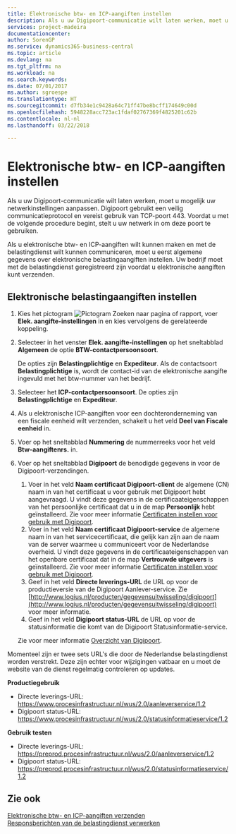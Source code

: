 ```yaml
---
title: Elektronische btw- en ICP-aangiften instellen
description: Als u uw Digipoort-communicatie wilt laten werken, moet u mogelijk uw netwerkinstellingen aanpassen. Digipoort gebruikt een veilig communicatieprotocol en vereist gebruik van TCP-poort 443.
services: project-madeira
documentationcenter: 
author: SorenGP
ms.service: dynamics365-business-central
ms.topic: article
ms.devlang: na
ms.tgt_pltfrm: na
ms.workload: na
ms.search.keywords: 
ms.date: 07/01/2017
ms.author: sgroespe
ms.translationtype: HT
ms.sourcegitcommit: d7fb34e1c9428a64c71ff47be8bcff174649c00d
ms.openlocfilehash: 5948228acc723ac1fdaf02767369f4825201c62b
ms.contentlocale: nl-nl
ms.lasthandoff: 03/22/2018

---
```

# <a name="set-up-electronic-vat-and-icp-declarations"></a>Elektronische btw- en ICP-aangiften instellen
Als u uw Digipoort-communicatie wilt laten werken, moet u mogelijk uw netwerkinstellingen aanpassen. Digipoort gebruikt een veilig communicatieprotocol en vereist gebruik van TCP-poort 443. Voordat u met de volgende procedure begint, stelt u uw netwerk in om deze poort te gebruiken.  

Als u elektronische btw- en ICP-aangiften wilt kunnen maken en met de belastingdienst wilt kunnen communiceren, moet u eerst algemene gegevens over elektronische belastingaangiften instellen. Uw bedrijf moet met de belastingdienst geregistreerd zijn voordat u elektronische aangiften kunt verzenden.  

## <a name="to-set-up-electronic-tax-declarations"></a>Elektronische belastingaangiften instellen  

1.  Kies het pictogram ![Pictogram Zoeken naar pagina of rapport](../../media/ui-search/search_small.png "Pictogram Zoeken naar pagina of rapport"), voer **Elek. aangifte-instellingen** in en kies vervolgens de gerelateerde koppeling.  
2.  Selecteer in het venster **Elek. aangifte-instellingen** op het sneltabblad **Algemeen** de optie **BTW-contactpersoonsoort**.

    De opties zijn **Belastingplichtige** en **Expediteur**. Als de contactsoort **Belastingplichtige** is, wordt de contact-id van de elektronische aangifte ingevuld met het btw-nummer van het bedrijf.  

3.  Selecteer het **ICP-contactpersoonsoort**. De opties zijn **Belastingplichtige** en **Expediteur**.  
4.  Als u elektronische ICP-aangiften voor een dochteronderneming van een fiscale eenheid wilt verzenden, schakelt u het veld **Deel van Fiscale eenheid** in.  
5.  Voer op het sneltabblad **Nummering** de nummerreeks voor het veld **Btw-aangiftenrs.** in.  
6.  Voer op het sneltabblad **Digipoort** de benodigde gegevens in voor de Digipoort-verzendingen.  

    1.  Voer in het veld **Naam certificaat Digipoort-client** de algemene (CN) naam in van het certificaat u voor gebruik met Digipoort hebt aangevraagd. U vindt deze gegevens in de certificaateigenschappen van het persoonlijke certificaat dat u in de map **Persoonlijk** hebt geïnstalleerd. Zie voor meer informatie [Certificaten instellen voor gebruik met Digipoort](how-to-set-up-certificates-for-use-with-digipoort.md).  
    2.  Voer in het veld **Naam certificaat Digipoort-service** de algemene naam in van het servicecertificaat, die gelijk kan zijn aan de naam van de server waarmee u communiceert voor de Nederlandse overheid. U vindt deze gegevens in de certificaateigenschappen van het openbare certificaat dat in de map **Vertrouwde uitgevers** is geïnstalleerd. Zie voor meer informatie [Certificaten instellen voor gebruik met Digipoort](how-to-set-up-certificates-for-use-with-digipoort.md).  
    3.  Geef in het veld **Directe leverings-URL** de URL op voor de productieversie van de Digipoort Aanlever-service. Zie [http://www.logius.nl/producten/gegevensuitwisseling/digipoort](http://www.logius.nl/producten/gegevensuitwisseling/digipoort) voor meer informatie.  
    4.  Geef in het veld **Digipoort status-URL** de URL op voor de statusinformatie die komt van de Digipoort Statusinformatie-service.  

    Zie voor meer informatie [Overzicht van Digipoort](digipoort-overview.md).  

Momenteel zijn er twee sets URL's die door de Nederlandse belastingdienst worden verstrekt. Deze zijn echter voor wijzigingen vatbaar en u moet de website van de dienst regelmatig controleren op updates.  

**Productiegebruik**  

- Directe leverings-URL: https://www.procesinfrastructuur.nl/wus/2.0/aanleverservice/1.2  
- Digipoort status-URL: https://www.procesinfrastructuur.nl/wus/2.0/statusinformatieservice/1.2  

**Gebruik testen**  

- Directe leverings-URL: https://preprod.procesinfrastructuur.nl/wus/2.0/aanleverservice/1.2  
- Digipoort status-URL: https://preprod.procesinfrastructuur.nl/wus/2.0/statusinformatieservice/1.2  

## <a name="see-also"></a>Zie ook  
 [Elektronische btw- en ICP-aangiften verzenden](how-to-submit-electronic-vat-and-icp-declarations.md)   
 [Responsberichten van de belastingdienst verwerken](how-to-process-response-messages-from-tax-authorities.md)


